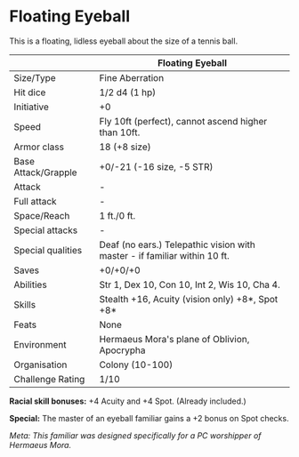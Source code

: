 # Floating Eyeball

This is a floating, lidless eyeball about the size of a tennis ball.

| | Floating Eyeball |
| - | - |
| Size/Type | Fine Aberration |
| Hit dice | 1/2 d4 (1 hp) |
| Initiative | +0 |
| Speed | Fly 10ft (perfect), cannot ascend higher than 10ft. |
| Armor class | 18 (+8 size) |
| Base Attack/Grapple | +0/-21 (-16 size, -5 STR) |
| Attack | - |
| Full attack | - |
| Space/Reach | 1 ft./0 ft. |
| Special attacks | - |
| Special qualities | Deaf (no ears.) Telepathic vision with master - if familiar within 10 ft. |
| Saves | +0/+0/+0 |
| Abilities | Str 1, Dex 10, Con 10, Int 2, Wis 10, Cha 4. |
| Skills | Stealth +16, Acuity (vision only) +8*, Spot +8* |
| Feats | None |
| Environment | Hermaeus Mora's plane of Oblivion, Apocrypha  |
| Organisation | Colony (10-100) |
| Challenge Rating | 1/10 |

**Racial skill bonuses:** +4 Acuity and +4 Spot. (Already included.)

**Special:** The master of an eyeball familiar gains a +2 bonus on Spot checks.

*Meta: This familiar was designed specifically for a PC worshipper of Hermaeus Mora.*